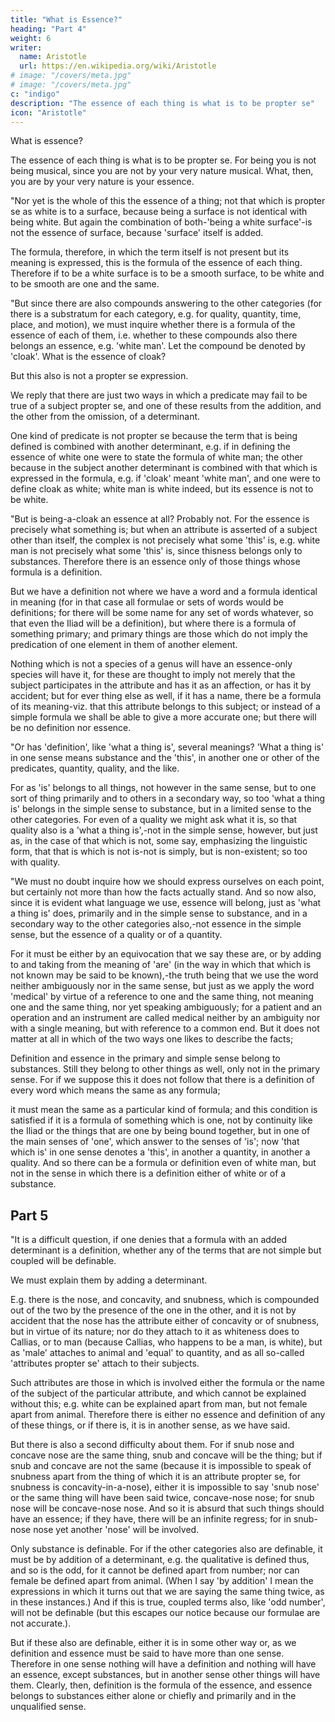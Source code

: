 ```yaml
---
title: "What is Essence?"
heading: "Part 4"
weight: 6
writer:
  name: Aristotle 
  url: https://en.wikipedia.org/wiki/Aristotle
# image: "/covers/meta.jpg"
# image: "/covers/meta.jpg"
c: "indigo"
description: "The essence of each thing is what is to be propter se"
icon: "Aristotle"
---
```



What is essence?

The essence of each thing is what is to be propter se. For being you is not being musical, since you are not by your very nature musical. What, then, you are by your very nature is your essence.

"Nor yet is the whole of this the essence of a thing; not that which is propter se as white is to a surface, because being a surface is not identical with being white. But again the combination of both-'being a white surface'-is not the essence of surface, because 'surface' itself is added. 

The formula, therefore, in which the term itself is not present but its meaning is expressed, this is the formula of the essence of each thing. Therefore if to be a white surface is to be a smooth surface, to be white and to be smooth are one and the same.

"But since there are also compounds answering to the other categories (for there is a substratum for each category, e.g. for quality, quantity, time, place, and motion), we must inquire whether there is a formula of the essence of each of them, i.e. whether to these compounds also there belongs an essence, e.g. 'white man'. Let the compound be denoted by 'cloak'. What is the essence of cloak? 

But this also is not a propter se expression. 

We reply that there are just two ways in which a predicate may fail to be true of a subject propter se, and one of these results from the addition, and the other from the omission, of a determinant. 

One kind of predicate is not propter se because the term that is being defined is combined with another determinant, e.g. if in defining the essence of white one were to state the formula of white man; the other because in the subject another determinant is combined with that which is expressed in the formula, e.g. if 'cloak' meant 'white man', and one were to define cloak as white; white man is white indeed, but its essence is not to be white.

"But is being-a-cloak an essence at all? Probably not. For the essence is precisely what something is; but when an attribute is asserted of a subject other than itself, the complex is not precisely what some 'this' is, e.g. white man is not precisely what some 'this' is, since thisness belongs only to substances. Therefore there is an essence only of those things whose formula is a definition. 

But we have a definition not where we have a word and a formula identical in meaning (for in that case all formulae or sets of words would be definitions; for there will be some name for any set of words whatever, so that even the Iliad will be a definition), but where there is a formula of something primary; and primary things are those which do not imply the predication of one element in them of another element. 

Nothing which is not a species of a genus will have an essence-only species will have it, for these are thought to imply not merely that the subject participates in the attribute and has it as an affection, or has it by accident; but for ever thing else as well, if it has a name, there be a formula of its meaning-viz. that this attribute belongs to this subject; or instead of a simple formula we shall be able to give a more accurate one; but there will be no definition nor essence.

"Or has 'definition', like 'what a thing is', several meanings? 'What a thing is' in one sense means substance and the 'this', in another one or other of the predicates, quantity, quality, and the like. 

For as 'is' belongs to all things, not however in the same sense, but to one sort of thing primarily and to others in a secondary way, so too 'what a thing is' belongs in the simple sense to substance, but in a limited sense to the other categories. For even of a quality we might ask what it is, so that quality also is a 'what a thing is',-not in the simple sense, however, but just as, in the case of that which is not, some say, emphasizing the linguistic form, that that is which is not is-not is simply, but is non-existent; so too with quality.

"We must no doubt inquire how we should express ourselves on each point, but certainly not more than how the facts actually stand. And so now also, since it is evident what language we use, essence will belong, just as 'what a thing is' does, primarily and in the simple sense to substance, and in a secondary way to the other categories also,-not essence in the simple sense, but the essence of a quality or of a quantity. 

For it must be either by an equivocation that we say these are, or by adding to and taking from the meaning of 'are' (in the way in which that which is not known may be said to be known),-the truth being that we use the word neither ambiguously nor in the same sense, but just as we apply the word 'medical' by virtue of a reference to one and the same thing, not meaning one and the same thing, nor yet speaking ambiguously; for a patient and an operation and an instrument are called medical neither by an ambiguity nor with a single meaning, but with reference to a common end. But it does not matter at all in which of the two ways one likes to describe the facts; 

Definition and essence in the primary and simple sense belong to substances. Still they belong to other things as well, only not in the primary sense. For if we suppose this it does not follow that there is a definition of every word which means the same as any formula; 

it must mean the same as a particular kind of formula; and this condition is satisfied if it is a formula of something which is one, not by continuity like the Iliad or the things that are one by being bound together, but in one of the main senses of 'one', which answer to the senses of 'is'; now 'that which is' in one sense denotes a 'this', in another a quantity, in another a quality. And so there can be a formula or definition even of white man, but not in the sense in which there is a definition either of white or of a substance.


## Part 5

"It is a difficult question, if one denies that a formula with an added determinant is a definition, whether any of the terms that are not simple but coupled will be definable. 

We must explain them by adding a determinant. 

E.g. there is the nose, and concavity, and snubness, which is compounded out of the two by the presence of the one in the other, and it is not by accident that the nose has the attribute either of concavity or of snubness, but in virtue of its nature; nor do they attach to it as whiteness does to Callias, or to man (because Callias, who happens to be a man, is white), but as 'male' attaches to animal and 'equal' to quantity, and as all so-called 'attributes propter se' attach to their subjects. 

Such attributes are those in which is involved either the formula or the name of the subject of the particular attribute, and which cannot be explained without this; e.g. white can be explained apart from man, but not female apart from animal. Therefore there is either no essence and definition of any of these things, or if there is, it is in another sense, as we have said.

But there is also a second difficulty about them. For if snub nose and concave nose are the same thing, snub and concave will be the thing; but if snub and concave are not the same (because it is impossible to speak of snubness apart from the thing of which it is an attribute propter se, for snubness is concavity-in-a-nose), either it is impossible to say 'snub nose' or the same thing will have been said twice, concave-nose nose; for snub nose will be concave-nose nose. And so it is absurd that such things should have an essence; if they have, there will be an infinite regress; for in snub-nose nose yet another 'nose' will be involved.

Only substance is definable. For if the other categories also are definable, it must be by addition of a determinant, e.g. the qualitative is defined thus, and so is the odd, for it cannot be defined apart from number; nor can female be defined apart from animal. (When I say 'by addition' I mean the expressions in which it turns out that we are saying the same thing twice, as in these instances.) And if this is true, coupled terms also, like 'odd number', will not be definable (but this escapes our notice because our formulae are not accurate.). 

But if these also are definable, either it is in some other way or, as we definition and essence must be said to have more than one sense. Therefore in one sense nothing will have a definition and nothing will have an essence, except substances, but in another sense other things will have them. Clearly, then, definition is the formula of the essence, and essence belongs to substances either alone or chiefly and primarily and in the unqualified sense.
